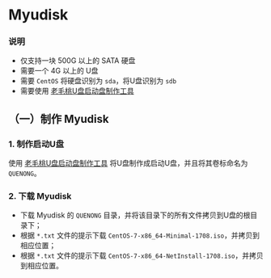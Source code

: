 # Myudisk


### 说明
* 仅支持一块 500G 以上的 SATA 硬盘
* 需要一个 4G 以上的 U盘
* 需要 `CentOS` 将硬盘识别为 `sda`，将U盘识别为 `sdb`
* 需要使用 [老毛桃U盘启动盘制作工具](http://laomaotao.net/down/2016/1015/4932.html)


## （一）制作 Myudisk


### 1. 制作启动U盘
使用 [老毛桃U盘启动盘制作工具](http://laomaotao.net/down/2016/1015/4932.html) 将U盘制作成启动U盘，并且将其卷标命名为 `QUENONG`。


### 2. 下载 Myudisk
* 下载 Myudisk 的 `QUENONG` 目录，并将该目录下的所有文件拷贝到U盘的根目录下；
* 根据 `*.txt` 文件的提示下载 `CentOS-7-x86_64-Minimal-1708.iso`，并拷贝到相应位置；
* 根据 `*.txt` 文件的提示下载 `CentOS-7-x86_64-NetInstall-1708.iso`，并拷贝到相应位置。
